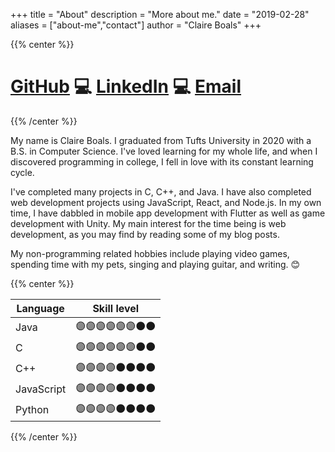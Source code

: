 +++
title = "About"
description = "More about me."
date = "2019-02-28"
aliases = ["about-me","contact"]
author = "Claire Boals"
+++

{{% center %}}

# [GitHub](https://github.com/claireboals) 💻 [LinkedIn](https://www.linkedin.com/in/claireboals/) 💻 [Email](mailto:claireboals@gmail.com)

{{% /center %}}

My name is Claire Boals. I graduated from Tufts University in 2020 with a B.S. in Computer Science. I've loved learning for my whole life,
and when I discovered programming in college, I fell in love with its constant learning cycle. 

I've completed many projects in C, C++, and Java. I have also completed web development projects using JavaScript, React, and Node.js. In my own
time, I have dabbled in mobile app development with Flutter as well as game development with Unity. My main interest for the time being is
web development, as you may find by reading some of my blog posts.

My non-programming related hobbies include playing video games, spending time with my pets, singing and playing guitar, and writing. 😊

{{% center %}}

| Language      | Skill level |
| ----------- | -----------                |
| Java        | 🟣🟣🟣🟣🟣🟣⚫⚫       |
| C           | 🟣🟣🟣🟣🟣🟣⚫⚫       |
| C++         | 🟣🟣🟣🟣⚫⚫⚫⚫       |
| JavaScript  | 🟣🟣🟣🟣⚫⚫⚫⚫       |
| Python      | 🟣🟣🟣🟣⚫⚫⚫⚫       |


{{% /center %}}
